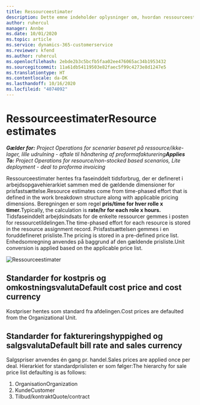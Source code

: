 ```yaml
---
title: Ressourceestimater
description: Dette emne indeholder oplysninger om, hvordan ressourceestimater beregnes i Project Operations.
author: ruhercul
manager: Annbe
ms.date: 10/01/2020
ms.topic: article
ms.service: dynamics-365-customerservice
ms.reviewer: kfend
ms.author: ruhercul
ms.openlocfilehash: 2ebde2b3c5bcfb5faa02ee476065ac34b1953432
ms.sourcegitcommit: 11a61db54119503e82faec5f99c4273e8d1247e5
ms.translationtype: HT
ms.contentlocale: da-DK
ms.lasthandoff: 10/16/2020
ms.locfileid: "4074092"
---
```

# <a name="resource-estimates"></a><span data-ttu-id="7780b-103">Ressourceestimater</span><span class="sxs-lookup"><span data-stu-id="7780b-103">Resource estimates</span></span>

<span data-ttu-id="7780b-104">_**Gælder for:** Project Operations for scenarier baseret på ressource/ikke-lager, lille udrulning - aftale til håndtering af proformafakturering_</span><span class="sxs-lookup"><span data-stu-id="7780b-104">_**Applies To:** Project Operations for resource/non-stocked based scenarios, Lite deployment - deal to proforma invoicing_</span></span>

<span data-ttu-id="7780b-105">Ressourceestimater hentes fra faseinddelt tidsforbrug, der er defineret i arbejdsopgavehierarkiet sammen med de gældende dimensioner for prisfastsættelse.</span><span class="sxs-lookup"><span data-stu-id="7780b-105">Resource estimates come from time-phased effort that is defined in the work breakdown structure along with applicable pricing dimensions.</span></span> <span data-ttu-id="7780b-106">Beregningen er som regel **pris/time for hver rolle x timer.**</span><span class="sxs-lookup"><span data-stu-id="7780b-106">Typically, the calculation is **rate/hr for each role x hours.**</span></span> <span data-ttu-id="7780b-107">Tidsfaseinddelt arbejdsindsats for de enkelte ressourcer gemmes i posten for ressourcetildelingen.</span><span class="sxs-lookup"><span data-stu-id="7780b-107">The time-phased effort for each resource is stored in the resource assignment record.</span></span> <span data-ttu-id="7780b-108">Prisfastsættelsen gemmes i en foruddefineret prisliste.</span><span class="sxs-lookup"><span data-stu-id="7780b-108">The pricing is stored in a pre-defined price list.</span></span> <span data-ttu-id="7780b-109">Enhedsomregning anvendes på baggrund af den gældende prisliste.</span><span class="sxs-lookup"><span data-stu-id="7780b-109">Unit conversion is applied based on the applicable price list.</span></span>

![Ressourceestimater](./media/navigation12.png)

## <a name="default-cost-price-and-cost-currency"></a><span data-ttu-id="7780b-111">Standarder for kostpris og omkostningsvaluta</span><span class="sxs-lookup"><span data-stu-id="7780b-111">Default cost price and cost currency</span></span>

<span data-ttu-id="7780b-112">Kostpriser hentes som standard fra afdelingen.</span><span class="sxs-lookup"><span data-stu-id="7780b-112">Cost prices are defaulted from the Organizational Unit.</span></span>

## <a name="default-bill-rate-and-sales-currency"></a><span data-ttu-id="7780b-113">Standarder for faktureringshyppighed og salgsvaluta</span><span class="sxs-lookup"><span data-stu-id="7780b-113">Default bill rate and sales currency</span></span>

<span data-ttu-id="7780b-114">Salgspriser anvendes én gang pr. handel.</span><span class="sxs-lookup"><span data-stu-id="7780b-114">Sales prices are applied once per deal.</span></span> <span data-ttu-id="7780b-115">Hierarkiet for standardprislisten er som følger:</span><span class="sxs-lookup"><span data-stu-id="7780b-115">The hierarchy for sale price list defaulting is as follows:</span></span>

1. <span data-ttu-id="7780b-116">Organisation</span><span class="sxs-lookup"><span data-stu-id="7780b-116">Organization</span></span>
2. <span data-ttu-id="7780b-117">Kunde</span><span class="sxs-lookup"><span data-stu-id="7780b-117">Customer</span></span>
3. <span data-ttu-id="7780b-118">Tilbud/kontrakt</span><span class="sxs-lookup"><span data-stu-id="7780b-118">Quote/contract</span></span>
